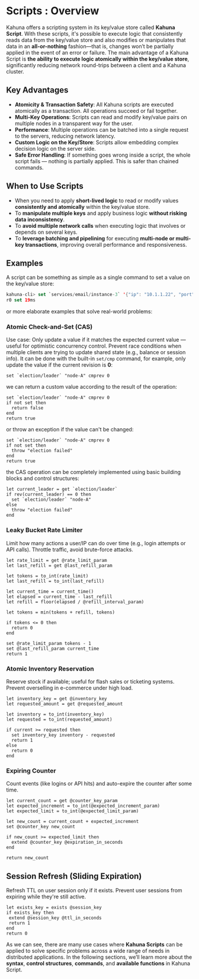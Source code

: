 
# Scripts : Overview

Kahuna offers a scripting system in its key/value store called **Kahuna Script**. With these scripts, it's possible to execute logic that consistently reads data from the key/value store and also modifies or manipulates that data in an **all-or-nothing** fashion—that is, changes won’t be partially applied in the event of an error or failure. The main advantage of a Kahuna Script is **the ability to execute logic atomically within the key/value store**, significantly reducing network round-trips between a client and a Kahuna cluster.

## Key Advantages

- **Atomicity & Transaction Safety**: All Kahuna scripts are executed atomically as a transaction. All operations succeed or fail together.
- **Multi-Key Operations**: Scripts can read and modify key/value pairs on multiple nodes in a transparent way for the user.
- **Performance**: Multiple operations can be batched into a single request to the servers, reducing network latency.
- **Custom Logic on the Key/Store**: Scripts allow embedding complex decision logic on the server side.
- **Safe Error Handling**: If something goes wrong inside a script, the whole script fails — nothing is partially applied. This is safer than chained commands.

## When to Use Scripts

- When you need to apply **short-lived logic** to read or modify values **consistently and atomically** within the key/value store.
- To **manipulate multiple keys** and apply business logic **without risking data inconsistency**.
- To **avoid multiple network calls** when executing logic that involves or depends on several keys.
- To **leverage batching and pipelining** for executing **multi-node or multi-key transactions**, improving overall performance and responsiveness.

## Examples

A script can be something as simple as a single command to set a value on the key/value store:

```swift
kahuna-cli> set `services/email/instance-3` '{"ip": "10.1.1.22", "port": 9090}'
r0 set 19ms
```

or more elaborate examples that solve real-world problems:

### Atomic Check-and-Set (CAS)

Use case: Only update a value if it matches the expected current value — useful for optimistic concurrency control. Prevent race conditions when multiple clients are trying to update shared state (e.g., balance or session info). It can be done with the built-in `set/cmp` command, for example,
only update the value if the current revision is **0**:

```visual-basic
set `election/leader` "node-A" cmprev 0
```

we can return a custom value according to the result of the operation:

```visual-basic
set `election/leader` "node-A" cmprev 0
if not set then
  return false
end
return true
```

or throw an exception if the value can't be changed:

```visual-basic
set `election/leader` "node-A" cmprev 0
if not set then
  throw "election failed"
end
return true
```

the CAS operation can be completely implemented using basic building blocks and control structures:

```visual-basic
let current_leader = get `election/leader`
if rev(current_leader) == 0 then
  set `election/leader` "node-A"
else
  throw "election failed"
end
```

### Leaky Bucket Rate Limiter

Limit how many actions a user/IP can do over time (e.g., login attempts or API calls). Throttle traffic, avoid brute-force attacks.

```visual-basic
let rate_limit = get @rate_limit_param
let last_refill = get @last_refill_param

let tokens = to_int(rate_limit)
let last_refill = to_int(last_refill)

let current_time = current_time()
let elapsed = current_time - last_refill
let refill = floor(elapsed / @refill_interval_param)

let tokens = min(tokens + refill, tokens)

if tokens <= 0 then
  return 0
end

set @rate_limit_param tokens - 1
set @last_refill_param current_time
return 1
```

### Atomic Inventory Reservation

Reserve stock if available; useful for flash sales or ticketing systems.
Prevent overselling in e-commerce under high load.

```visual-basic
let inventory_key = get @inventory_key
let requested_amount = get @requested_amount

let inventory = to_int(inventory_key)
let requested = to_int(requested_amount)

if current >= requested then
  set inventory_key inventory - requested
  return 1
else
  return 0
end
```

### Expiring Counter

Count events (like logins or API hits) and auto-expire the counter after some time.

```visual-basic
let current_count = get @counter_key_param
let expected_increment = to_int(@expected_increment_param)
let expected_limit = to_int(@expected_limit_param)

let new_count = current_count + expected_increment
set @counter_key new_count

if new_count >= expected_limit then
  extend @counter_key @expiration_in_seconds
end

return new_count
```

## Session Refresh (Sliding Expiration)

Refresh TTL on user session only if it exists. Prevent user sessions from expiring while they're still active.

```visual-basic
let exists_key = exists @session_key
if exists_key then
 extend @session_key @ttl_in_seconds
 return 1
end
return 0
```

As we can see, there are many use cases where **Kahuna Scripts** can be applied to solve specific problems across a wide range of needs in distributed applications. In the following sections, we’ll learn more about the **syntax**, **control structures**, **commands**, and **available functions** in Kahuna Script.
